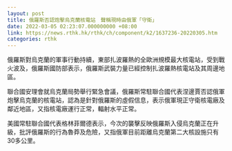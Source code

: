 ```yaml
---
layout: post
title: 俄羅斯否認炮擊烏克蘭核電站　聲稱現時由俄軍「守衛」
date: 2022-03-05 02:23:07.000000000 +08:00
link: https://news.rthk.hk/rthk/ch/component/k2/1637236-20220305.htm
categories: rthk
---
```


俄羅斯對烏克蘭的軍事行動持續，東部扎波羅熱的全歐洲規模最大核電站，受到戰火波及，俄羅斯國防部表示，俄羅斯武裝力量已經控制扎波羅熱核電站及其周邊地區。

聯合國安理會就烏克蘭局勢舉行緊急會議，俄羅斯常駐聯合國代表涅邊賈否認俄軍炮擊烏克蘭的核電站，認為是針對俄羅斯的虛假信息，表示俄軍現正守衛核電廠及鄰近地區，又指核電廠運行正常，輻射水平正常。

美國常駐聯合國代表格林菲爾德表示，今次的襲擊反映俄羅斯入侵烏克蘭正在升級，批評俄羅斯的行為魯莽及危險，又指俄軍目前距離烏克蘭第二大核設施只有30多公里。
